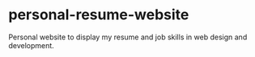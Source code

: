 # personal-resume-website
Personal website to display my resume and job skills in web design and development. 
